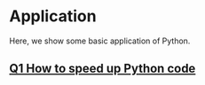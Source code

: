 # Application
Here, we show some basic application of Python.

## [Q1 How to speed up Python code](Q1_Speed.md)
